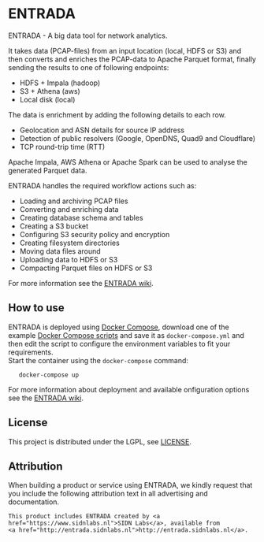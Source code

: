 # ENTRADA

ENTRADA - A big data tool for network analytics.

It takes data (PCAP-files) from an input location (local, HDFS or S3) and then converts and enriches the PCAP-data to Apache Parquet format, finally sending the results to one of following endpoints: 
- HDFS + Impala (hadoop)
- S3 + Athena (aws)
- Local disk (local)

The data is enrichment by adding the following details to each row.   
- Geolocation and ASN details for source IP address
- Detection of public resolvers (Google, OpenDNS, Quad9 and Cloudflare)
- TCP round-trip time (RTT) 

Apache Impala, AWS Athena or Apache Spark can be used to analyse the generated Parquet data.  

ENTRADA handles the required workflow actions such as:  
- Loading and archiving PCAP files
- Converting and enriching data
- Creating database schema and tables
- Creating a S3 bucket
- Configuring S3 security policy and encryption
- Creating filesystem directories
- Moving data files around
- Uploading data to HDFS or S3
- Compacting Parquet files on HDFS or S3

For more information see the [ENTRADA wiki](https://github.com/SIDN/entrada/wiki).

## How to use

ENTRADA is deployed using [Docker Compose](https://docs.docker.com/compose/), download one of the example [Docker Compose scripts](https://github.com/SIDN/entrada/tree/master/docker-compose) and save it as `docker-compose.yml` and then edit the script to configure the environment variables to fit your requirements.  
Start the container using the `docker-compose` command:  


```
   docker-compose up

```


For more information about deployment and available onfiguration options see the [ENTRADA wiki](https://github.com/SIDN/entrada/wiki/).  

## License

This project is distributed under the LGPL, see [LICENSE](LICENSE).

## Attribution

When building a product or service using ENTRADA, we kindly request that you include the following attribution text in all advertising and documentation.
```
This product includes ENTRADA created by <a href="https://www.sidnlabs.nl">SIDN Labs</a>, available from
<a href="http://entrada.sidnlabs.nl">http://entrada.sidnlabs.nl</a>.
```
